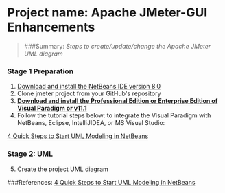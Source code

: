  **Project name**: Apache JMeter-GUI Enhancements
=======================================================================================

>###Summary:
*Steps to create/update/change the Apache JMeter UML diagram*

### **Stage 1** Preparation

1. [Download and install the NetBeans IDE version 8.0](https://netbeans.org/downloads/)
2. Clone jmeter project from your GitHub's repository
3. **[Download and install the Professional Edition or Enterprise Edition of Visual Paradigm or v11.1](https://www.visual-paradigm.com/download/)**
4. Follow the tutorial steps below: to integrate the Visual Paradigm with NetBeans, Eclipse, IntelliJIDEA, or MS Visual Studio:
 
[4 Quick Steps to Start UML Modeling in NetBeans](https://www.visual-paradigm.com/tutorials/modelinginnetbeans.jsp)

 
### **Stage 2**: UML
5. Create the project UML diagram


###References:
[4 Quick Steps to Start UML Modeling in NetBeans](https://www.visual-paradigm.com/tutorials/modelinginnetbeans.jsp)